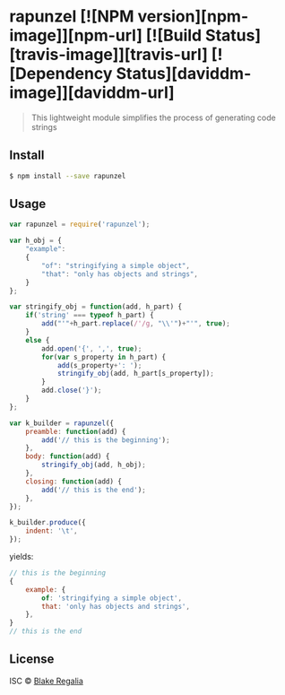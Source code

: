 # rapunzel [![NPM version][npm-image]][npm-url] [![Build Status][travis-image]][travis-url] [![Dependency Status][daviddm-image]][daviddm-url]
> This lightweight module simplifies the process of generating code strings


## Install

```sh
$ npm install --save rapunzel
```


## Usage

```js
var rapunzel = require('rapunzel');

var h_obj = {
	"example":
	{
		"of": "stringifying a simple object",
		"that": "only has objects and strings",
	}
};

var stringify_obj = function(add, h_part) {
	if('string' === typeof h_part) {
		add("'"+h_part.replace(/'/g, "\\'")+"'", true);
	}
	else {
		add.open('{', ',', true);
		for(var s_property in h_part) {
			add(s_property+': ');
			stringify_obj(add, h_part[s_property]);
		}
		add.close('}');
	}
};

var k_builder = rapunzel({
	preamble: function(add) {
		add('// this is the beginning');
	},
	body: function(add) {
		stringify_obj(add, h_obj);
	},
	closing: function(add) {
		add('// this is the end');
	},
});

k_builder.produce({
	indent: '\t',
});
```

yields:
```javascript
// this is the beginning
{
	example: {
		of: 'stringifying a simple object',
		that: 'only has objects and strings',
	},
}
// this is the end
```

## License

ISC © [Blake Regalia]()

<!-- 
[npm-image]: https://badge.fury.io/js/rapunzel.svg
[npm-url]: https://npmjs.org/package/rapunzel
[travis-image]: https://travis-ci.org/blake-regalia/rapunzel.js.svg?branch=master
[travis-url]: https://travis-ci.org/blake-regalia/rapunzel.js
[daviddm-image]: https://david-dm.org/blake-regalia/rapunzel.js.svg?theme=shields.io
[daviddm-url]: https://david-dm.org/blake-regalia/rapunzel.js
 -->